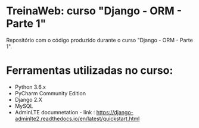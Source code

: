 # TreinaWeb: curso "Django - ORM - Parte 1"

Repositório com o código produzido durante o curso "Django - ORM - Parte 1".

# Ferramentas utilizadas no curso:

- Python 3.6.x
- PyCharm Community Edition
- Django 2.X
- MySQL
- AdminLTE documnetation - link : https://django-adminlte2.readthedocs.io/en/latest/quickstart.html




